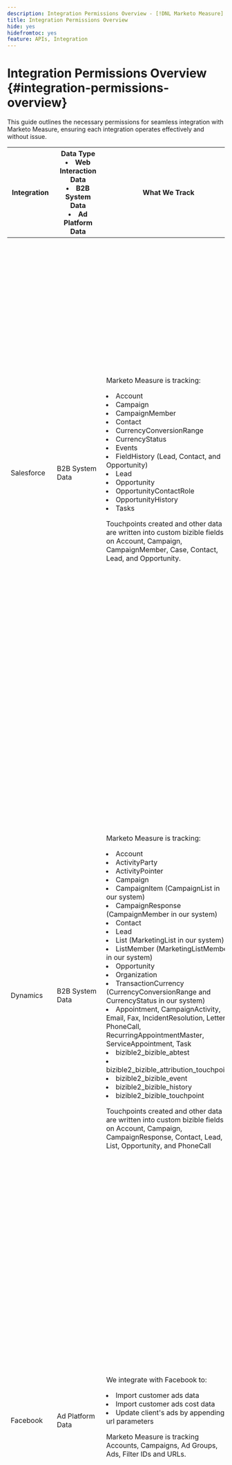 ```yaml
---
description: Integration Permissions Overview - [!DNL Marketo Measure] - Product Documentation
title: Integration Permissions Overview
hide: yes
hidefromtoc: yes
feature: APIs, Integration
---
```

# Integration Permissions Overview {#integration-permissions-overview}

This guide outlines the necessary permissions for seamless integration with Marketo Measure, ensuring each integration operates effectively and without issue.

<table>
<thead>
  <tr>
    <th style="width:10%">Integration</th>
    <th style="width:25%">Data Type
    <li>Web Interaction Data</li>
    <li>B2B System Data</li>
    <li>Ad Platform Data</li></th>
    <th style="width:25%">What We Track</th>
    <th style="width:40%">Permission Requirements</th>
  </tr>
</thead>
<tbody>
  <tr>
    <td>Salesforce</td>
    <td>B2B System Data    
</td>
    <td>Marketo Measure is tracking:
    <p>
    <li>Account</li>
    <li>Campaign</li>
    <li>CampaignMember</li>
    <li>Contact</li>
    <li>CurrencyConversionRange</li>
    <li>CurrencyStatus</li>
    <li>Events</li>
    <li>FieldHistory (Lead, Contact, and Opportunity)</li>
    <li>Lead</li>
    <li>Opportunity</li>
    <li>OpportunityContactRole</li>
    <li>OpportunityHistory</li>
    <li>Tasks</li>
<p>
Touchpoints created and other data are written into custom bizible fields on Account, Campaign, CampaignMember, Case, Contact, Lead, and Opportunity.</td>
    <td><b>Salesforce Connected User Permissions (required)</b>
    <p>
    <b>Marketo Measure Administrator Permission Set For Dedicated User:</b> Allow SFDC admin to perform CRUD operations on marketo measure objects.
    <br>
    <b>View and Edit Converted Leads Permission Set:</b> This allows Marketo Measure to decorate leads after they have been converted to contacts.
    <br>
    <b>Salesforce Marketing User Checkbox:</b> The Marketing User checkbox allows users to create campaigns and use the Campaign Import Wizards.
    <br>
    <b>Marketo Measure Standard User:</b> Gives a user the ability to read records from Marketo Measure objects.
    <p>
    <b>Salesforce Standard Field Permissions</b>
    <br>
    <a href="/help/configuration-and-setup/marketo-measure-and-salesforce/how-marketo-measure-and-salesforce-interact.md">Salesforce standard objects and access</a>
    <p>
    <b>Salesforce Custom Field Permissions</b>
    <br>
    We provide feature settings to hold custom salesforce fields that the customers can use. If these feature settings are defined then we need READ access to each of the salesforce fields saved in the feature setting (e.g., if CustomLeadSourceField setting value is equal to "LeadSource__c" then we require READ access to this field).
    </td>
  </tr>
  <tr>
    <td>Dynamics</td>
    <td>B2B System Data</td>
    <td>Marketo Measure is tracking:
    <p>
    <li>Account
<li>ActivityParty
<li>ActivityPointer
<li>Campaign
<li>CampaignItem (CampaignList in our system)
<li>CampaignResponse (CampaignMember in our system)
<li>Contact
<li>Lead
<li>List (MarketingList in our system)
<li>ListMember (MarketingListMember in our system)
<li>Opportunity
<li>Organization
<li>TransactionCurrency (CurrencyConversionRange and CurrencyStatus in our system)
<li>Appointment, CampaignActivity, Email, Fax, IncidentResolution, Letter, PhoneCall, RecurringAppointmentMaster, ServiceAppointment, Task
<li>bizible2_bizible_abtest
<li>bizible2_bizible_attribution_touchpoint
<li>bizible2_bizible_event
<li>bizible2_bizible_history
<li>bizible2_bizible_touchpoint
<p>
Touchpoints created and other data are written into custom bizible fields on Account, Campaign, CampaignResponse, Contact, Lead, List, Opportunity, and PhoneCall</td>
    <td><b>Marketo Measure User Permissions</b>
<br>
We recommend creating a dedicated Marketo Measure User within Dynamics for us to export and import data through to avoid any issues with other users in your CRM. Take note of the username and password as well as the endpoint URL as this will be used when creating the Marketo Measure account.
<p>
<b>Security Roles</b>
<br>
If your organization uses Dynamics Security Roles, please make sure the connected user, or the dedicated Marketo Measure User has sufficient read/write permissions to the required entities.
<br>
Security Roles are located here: Settings > Security > Security Roles
<br>
For Marketo Measure custom entities, we will need full permissions across all of our entities.
<p>
<b>Dynamics Standard Field Permissions</b>
<br>
<a href="/help/marketo-measure-and-dynamics/getting-started-with-marketo-measure-and-dynamics/marketo-measure-dynamics-schema.md">Marketo Measure Dynamics Schema</a>
<p>
<b>Dynamics Custom Field Permissions</b>
<br>
We need READ access for any field on the Lead or Contact entity that the customer wants to use for custom Suppress/Remove Touchpoint Settings rules.
<br>
We need READ access for any field on the Lead or Opportunity entity that the customer wants to use for Segment rules or Stage Mapping.
<br>
We need READ access for any field on the Campaign, CampaignResponse, and List entities that the customer wants to use for Syncing Campaign/MarketingList members.
</td>
  </tr>
  <tr>
    <td>Facebook</td>
    <td>Ad Platform Data</td>
    <td>We integrate with Facebook to:
<p>
<li>Import customer ads data</li>
<li>Import customer ads cost data</li>
<li>Update client's ads by appending url parameters</li>
<p>
Marketo Measure is tracking Accounts, Campaigns, Ad Groups, Ads, Filter IDs and URLs.</td>
    <td><li>The ads_management permission is required to create campaigns, manage ads or fetch Ad metrics.</li>
<li>The email permission is required to allow users to login their Facebook email.</li>
<p>
<b>Scopes</b>
<br>
<a href="https://developers.facebook.com/docs/permissions/reference/ads_management/">ads_management</a>
<br>
<li>Programmatically create campaigns, manage ads, and fetch metrics.</li>
<li>Build ad management tools that provide innovative solutions and differentiated value for advertisers.</li>
<br>
<br>
<a href="https://developers.facebook.com/docs/permissions/reference/email">email</a>
<br>
<li>Communicating with people and letting them log into your app with the email address associated with their Facebook profile.</li></td>
  </tr>
  <tr>
    <td>LinkedIn</td>
    <td>Ad Platform Data
    <p>
    B2B System Data (Lead Gen Form Data, including forms and submissions, which categorized as CRM Activity).</td>
    <td>Marketo Measure is tracking LinkedIn Ads Campaigns, Creatives, and cost data, as well as Lead Gen Forms and responses. Based on data imported, we can generate LinkedIn touchpoints and associate lead form responses to leads for customers.</td>
    <td><li>Campaign Manager or Account Manager role is required for Marketo Measure to download cost data. (Scope row 1)</li>
    <br>
    <li>Super Admin (Page Admin Role, Scopes row 2) or Lead Gen Forms Manager (Paid Media Admin Role, Scopes row 3) is required for Marketo Measure to access lead gen forms data</li>
    <br>
    <li>Super Admin (Page Admin Role, Scopes row 2) or Sponsored Content Poster (Paid Media Admin Role, Scopes row 3) is required for Marketo Measure to manipulate auto-tagging</li>
    <p>
    <b>Scopes</b>
    <br>
    <a href="https://www.linkedin.com/campaignmanager/accounts">Set up user role in portal (requires login to LinkedIn account)</a> - <a href="https://www.linkedin.com/help/lms/answer/a425731/user-roles-and-functions-in-campaign-manager">User Roles Overview</a>: User role, view and manage user permission, assign roles like account manager or campaign manager
    <p>
    <a href="https://www.linkedin.com/help/linkedin/answer/a570172/add-or-remove-admins-on-your-showcase-page?lang=en">Set up Page Admin Role - <a href="https://www.linkedin.com/help/linkedin/answer/a541981/linkedin-page-admin-roles-overview">Page Admin Role Definitions</a>: Page admin role, on the desired admin page
    <p>
    <a href="https://www.linkedin.com/help/linkedin/answer/a570172/add-or-remove-admins-on-your-showcase-page?lang=en">Set up Paid Media Admin Role (look for Paid Media Admin) - <a href="https://www.linkedin.com/help/linkedin/answer/a554540">Paid Media Admin Definitions</a>: Paid Media Admin Roles</td>
  </tr>
  <tr>
    <td>DoubleClick</td>
    <td></td>
    <td></td>
    <td></td>
  </tr>
  <tr>
    <td>AdWords</td>
    <td></td>
    <td></td>
    <td></td>
  </tr>
  <tr>
    <td>Bing</td>
    <td></td>
    <td></td>
    <td></td>
  </tr>
  <tr>
    <td>Marketo Engage</td>
    <td></td>
    <td></td>
    <td></td>
  </tr>
  <tr>
    <td>Adobe Analytics</td>
    <td></td>
    <td></td>
    <td></td>
  </tr>
  <tr>
    <td>Bizible Javascript</td>
    <td></td>
    <td></td>
    <td></td>
  </tr>
</tbody>
</table>
